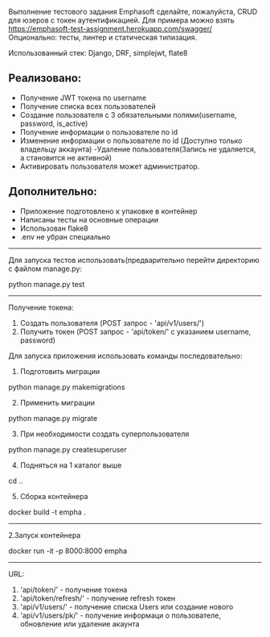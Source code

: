 Выполнение тестового задания Emphasoft
сделайте, пожалуйста, CRUD для юзеров с токен аутентификацией. Для примера можно взять https://emphasoft-test-assignment.herokuapp.com/swagger/
Опционально: тесты, линтер и статическая типизация.

Использованный стек: Django, DRF, simplejwt, flate8

Реализовано:
-
- Получение JWT токена по username
- Получение списка всех пользователей
- Создание пользователя с 3 обязательными полями(username, password, is_active)
- Получение информации о пользователе по id
- Изменение информации о пользователе по id (Доступно только владельцу аккаунта)
 -Удаление пользователя(Запись не удаляется, а становится не активной)
- Активировать пользователя может администратор.

Дополнительно: 
- 
- Приложение подготовлено к упаковке в контейнер
- Написаны тесты на основные операции
- Использован flake8
- .env не убран специально

***
Для запуска тестов использовать(предварительно перейти директорию с файлом manage.py:

python manage.py test
****

Получение токена:

1. Создать пользователя (POST запрос - 'api/v1/users/') 
2. Получить токен (POST запрос - 'api/token/' с указанием username, password)



Для запуска приложения использовать команды последовательно:
1. Подготовить миграции

python manage.py makemigrations

2. Применить миграции

python manage.py migrate

3. При необходимости создать суперпользователя

python manage.py createsuperuser

4. Подняться на 1 каталог выше

cd ..

5. Сборка контейнера

docker build -t empha . 
***
2.Запуск контейнера

docker run -it -p 8000:8000 empha
***

URL:

1. 'api/token/' - получение токена
2. 'api/token/refresh/' -  получение refresh токен
3. 'api/v1/users/' - получение списка Users или создание нового
4. 'api/v1/users/pk/' - получение информаци о пользователе, обновление или удаление акаунта 
